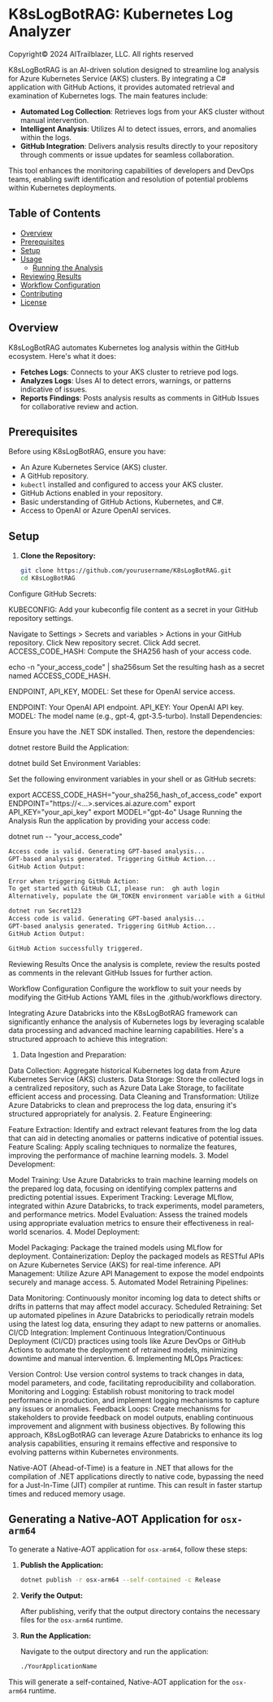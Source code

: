 # K8sLogBotRAG: Kubernetes Log Analyzer

Copyright© 2024 AITrailblazer, LLC. All rights reserved

<!-- Write an introduction for the project, including its purpose and main features. -->
K8sLogBotRAG is an AI-driven solution designed to streamline log analysis for Azure Kubernetes Service (AKS) clusters. By integrating a C# application with GitHub Actions, it provides automated retrieval and examination of Kubernetes logs. The main features include:

- **Automated Log Collection**: Retrieves logs from your AKS cluster without manual intervention.
- **Intelligent Analysis**: Utilizes AI to detect issues, errors, and anomalies within the logs.
- **GitHub Integration**: Delivers analysis results directly to your repository through comments or issue updates for seamless collaboration.

This tool enhances the monitoring capabilities of developers and DevOps teams, enabling swift identification and resolution of potential problems within Kubernetes deployments.


## Table of Contents

- [Overview](#overview)
- [Prerequisites](#prerequisites)
- [Setup](#setup)
- [Usage](#usage)
  - [Running the Analysis](#running-the-analysis)
- [Reviewing Results](#reviewing-results)
- [Workflow Configuration](#workflow-configuration)
- [Contributing](#contributing)
- [License](#license)

## Overview

K8sLogBotRAG automates Kubernetes log analysis within the GitHub ecosystem. Here's what it does:

- **Fetches Logs**: Connects to your AKS cluster to retrieve pod logs.
- **Analyzes Logs**: Uses AI to detect errors, warnings, or patterns indicative of issues.
- **Reports Findings**: Posts analysis results as comments in GitHub Issues for collaborative review and action.

## Prerequisites

Before using K8sLogBotRAG, ensure you have:

- An Azure Kubernetes Service (AKS) cluster.
- A GitHub repository.
- `kubectl` installed and configured to access your AKS cluster.
- GitHub Actions enabled in your repository.
- Basic understanding of GitHub Actions, Kubernetes, and C#.
- Access to OpenAI or Azure OpenAI services.

## Setup

1. **Clone the Repository:**

   ```bash
   git clone https://github.com/yourusername/K8sLogBotRAG.git
   cd K8sLogBotRAG
Configure GitHub Secrets:

KUBECONFIG: Add your kubeconfig file content as a secret in your GitHub repository settings.

Navigate to Settings > Secrets and variables > Actions in your GitHub repository.
Click New repository secret.
Click Add secret.
ACCESS_CODE_HASH: Compute the SHA256 hash of your access code.

echo -n "your_access_code" | sha256sum
Set the resulting hash as a secret named ACCESS_CODE_HASH.

ENDPOINT, API_KEY, MODEL: Set these for OpenAI service access.

ENDPOINT: Your OpenAI API endpoint.
API_KEY: Your OpenAI API key.
MODEL: The model name (e.g., gpt-4, gpt-3.5-turbo).
Install Dependencies:

Ensure you have the .NET SDK installed. Then, restore the dependencies:

dotnet restore
Build the Application:

dotnet build
Set Environment Variables:

Set the following environment variables in your shell or as GitHub secrets:

export ACCESS_CODE_HASH="your_sha256_hash_of_access_code"
export ENDPOINT="https://<...>.services.ai.azure.com"
export API_KEY="your_api_key"
export MODEL="gpt-4o"
Usage
Running the Analysis
Run the application by providing your access code:

dotnet run -- "your_access_code"

```bash
Access code is valid. Generating GPT-based analysis...
GPT-based analysis generated. Triggering GitHub Action...
GitHub Action Output:

Error when triggering GitHub Action:
To get started with GitHub CLI, please run:  gh auth login
Alternatively, populate the GH_TOKEN environment variable with a GitHub API authentication token.
```
```bash
dotnet run Secret123
Access code is valid. Generating GPT-based analysis...
GPT-based analysis generated. Triggering GitHub Action...
GitHub Action Output:

GitHub Action successfully triggered.
```
Reviewing Results
Once the analysis is complete, review the results posted as comments in the relevant GitHub Issues for further action.

Workflow Configuration
Configure the workflow to suit your needs by modifying the GitHub Actions YAML files in the .github/workflows directory.

Integrating Azure Databricks into the K8sLogBotRAG framework can significantly enhance the analysis of Kubernetes logs by leveraging scalable data processing and advanced machine learning capabilities. Here's a structured approach to achieve this integration:

1. Data Ingestion and Preparation:

Data Collection: Aggregate historical Kubernetes log data from Azure Kubernetes Service (AKS) clusters.
Data Storage: Store the collected logs in a centralized repository, such as Azure Data Lake Storage, to facilitate efficient access and processing.
Data Cleaning and Transformation: Utilize Azure Databricks to clean and preprocess the log data, ensuring it's structured appropriately for analysis.
2. Feature Engineering:

Feature Extraction: Identify and extract relevant features from the log data that can aid in detecting anomalies or patterns indicative of potential issues.
Feature Scaling: Apply scaling techniques to normalize the features, improving the performance of machine learning models.
3. Model Development:

Model Training: Use Azure Databricks to train machine learning models on the prepared log data, focusing on identifying complex patterns and predicting potential issues.
Experiment Tracking: Leverage MLflow, integrated within Azure Databricks, to track experiments, model parameters, and performance metrics.
Model Evaluation: Assess the trained models using appropriate evaluation metrics to ensure their effectiveness in real-world scenarios.
4. Model Deployment:

Model Packaging: Package the trained models using MLflow for deployment.
Containerization: Deploy the packaged models as RESTful APIs on Azure Kubernetes Service (AKS) for real-time inference.
API Management: Utilize Azure API Management to expose the model endpoints securely and manage access.
5. Automated Model Retraining Pipelines:

Data Monitoring: Continuously monitor incoming log data to detect shifts or drifts in patterns that may affect model accuracy.
Scheduled Retraining: Set up automated pipelines in Azure Databricks to periodically retrain models using the latest log data, ensuring they adapt to new patterns or anomalies.
CI/CD Integration: Implement Continuous Integration/Continuous Deployment (CI/CD) practices using tools like Azure DevOps or GitHub Actions to automate the deployment of retrained models, minimizing downtime and manual intervention.
6. Implementing MLOps Practices:

Version Control: Use version control systems to track changes in data, model parameters, and code, facilitating reproducibility and collaboration.
Monitoring and Logging: Establish robust monitoring to track model performance in production, and implement logging mechanisms to capture any issues or anomalies.
Feedback Loops: Create mechanisms for stakeholders to provide feedback on model outputs, enabling continuous improvement and alignment with business objectives.
By following this approach, K8sLogBotRAG can leverage Azure Databricks to enhance its log analysis capabilities, ensuring it remains effective and responsive to evolving patterns within Kubernetes environments.

Native-AOT (Ahead-of-Time) is a feature in .NET that allows for the compilation of .NET applications 
directly to native code, bypassing the need for a Just-In-Time (JIT) compiler at runtime. 
This can result in faster startup times and reduced memory usage.

## Generating a Native-AOT Application for `osx-arm64`

To generate a Native-AOT application for `osx-arm64`, follow these steps:

1. **Publish the Application:**

   ```bash
   dotnet publish -r osx-arm64 --self-contained -c Release
   ```

2. **Verify the Output:**

   After publishing, verify that the output directory contains the necessary files for the `osx-arm64` runtime.

3. **Run the Application:**

   Navigate to the output directory and run the application:

   ```bash
   ./YourApplicationName
   ```

This will generate a self-contained, Native-AOT application for the `osx-arm64` runtime.
